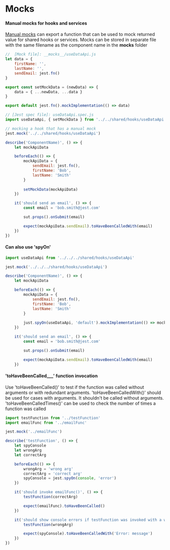 # Mocks

#### Manual mocks for hooks and services
[Manual mocks](https://jestjs.io/docs/manual-mocks) can export a function that can be used to mock returned value for shared hooks or services.
Mocks can be stored in separate file with the same filename as the component name in the __mocks__ folder

```javascript
//  [Mock file]: __mocks__/useDataApi.js
let data = {
    firstName: '',
    lastName: '',
    sendEmail: jest.fn()
}

export const setMockData = (newData) => {
    data = { ...newData, ...data }
}

export default jest.fn().mockImplementation(() => data)
```

```javascript
// [Jest spec file]: useDataApi.spec.js
import useDataApi, { setMockData } from '../../shared/hooks/useDataApi'

// mocking a hook that has a manual mock
jest.mock('../../shared/hooks/useDataApi')

describe('ComponentName)', () => {
    let mockApiData

    beforeEach(() => {
        mockApiData = {
            sendEmail: jest.fn(),
            firstName: 'Bob',
            lastName: 'Smith'
        }
        
        setMockData(mockApiData)
    })

    it('should send an email', () => {
        const email = 'bob.smith@jest.com'

        sut.props().onSubmit(email)

        expect(mockApiData.sendEmail).toHaveBeenCalledWith(email)
    })
})
```

#### Can also use 'spyOn'
```javascript
import useDataApi from '../../../shared/hooks/useDataApi'

jest.mock('../../../shared/hooks/useDataApi')

describe('ComponentName)', () => {
    let mockApiData

    beforeEach(() => {
        mockApiData = {
            sendEmail: jest.fn(),
            firstName: 'Bob',
            lastName: 'Smith'
        }
        
        just.spyOn(useDataApi, 'default').mockImplementation(() => mockApiData)
    })

    it('should send an email', () => {
        const email = 'bob.smith@jest.com'

        sut.props().onSubmit(email)

        expect(mockApiData.sendEmail).toHaveBeenCalledWith(email)
    })
```

#### 'toHaveBeenCalled___' function invocation
Use 'toHaveBeenCalled()' to test if the function was called without arguments or with redundant arguments.
'toHaveBeenCalledWith()' should be used for cases with arguments. It shouldn't be called without arguments.
'toHaveBeenCalledTimes()' can be used to check the number of times a function was called

```javascript
import testFunction from '../testFunction'
import emailFunc from '../emailFunc'

jest.mock('../emailFunc')

describe('testFunction', () => {
    let spyConsole
    let wrongArg
    let correctArg

    beforeEach(() => {
        wrongArg = 'wrong arg'
        correctArg = 'correct arg'
        spyConsole = jest.spyOn(console, 'error')
    })

    it('should invoke emailFunc()', () => {
        testFunction(correctArg)

        expect(emailFunc).toHaveBeenCalled()
    })

    it('should show console errors if testFunction was invoked with a wrong argument', () => {
        testFunction(wrongArg)

        expect(spyConsole).toHaveBeenCalledWith('Error: message')
    })
})

```
